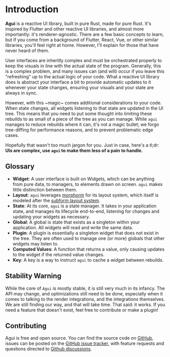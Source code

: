 # Introduction

**Agui** is a reactive UI library, built in pure Rust, made for pure Rust. It's inspired by Flutter and other reactive UI libraries, and almost more importantly: it's renderer-agnostic.  There are a few basic concepts to learn, but if you come from a background of Flutter, React, Vue, or other similar libraries, you'll feel right at home. However, I'll explain for those that have never heard of them.

User interfaces are inheritly complex and must be orchestrated properly to keep the visuals in line with the actual state of the program. Generally, this is a complex problem, and many issues can (and will) occur if you leave this "refreshing" up to the actual logic of your code. What a reactive UI library does is abstract your interface a bit to provide automatic updates to it whenever your state changes, ensuring your visuals and your state are always in sync.

However, with this ~magic~ comes additional considerations to your code. When state changes, all widgets listening to that state are updated in the UI tree. This means that you need to put some thought into limiting these rebuilds to as small of a piece of the tree as you can manage. While `agui` manages to reduce rebuilds where it can, it's not a magic bullet; we forgo tree-diffing for performance reasons, and to prevent problematic edge cases.

Hopefully that wasn't too much jargon for you. Just in case, here's a tl;dr: **UIs are complex, use `agui` to make them less of a pain to handle.**

## Glossary

- **Widget**: A user interface is built on Widgets, which can be anything from pure data, to managers, to elements drawn on screen. `agui` makes little distinction between them.
- **Layout**: `agui` leverages [morphorm](https://github.com/geom3trik/morphorm) for its layout system, which itself is modeled after the [subform layout system](https://subformapp.com/articles/why-not-flexbox/).
- **State**: At its core, `agui` is a state manager. It takes in your application state, and manages its lifecycle end-to-end, listening for changes and updating your widgets as necessary.
- **Global**: A global is state that exists as a singleton within your application. All widgets will read and write the same data.
- **Plugin**: A plugin is essentially a singleton widget that does not exist in the tree. They are often used to manage one (or more) globals that other widgets may listen to.
- **Computed Values**: A function that returns a value, only causing updates to the widget if the returned value changes.
- **Key**: A key is a way to instruct `agui` to cache a widget between rebuilds.

## Stability Warning

While the core of `Agui` is mostly stable, it is still very much in its infancy. The API may change, and optimizations still need to be done, especially when it comes to talking to the render integrations, and the integrations themselves. We are still finding our way, and that will take time. That said: it works. If you need a feature that doesn't exist, feel free to contribute or make a plugin!

## Contributing

Agui is free and open source. You can find the source code on [GitHub](https://github.com/stumblinbear/agui), issues can be posted on the [GitHub issue tracker](https://github.com/stumblinbear/agui/issues), with feature requests and questions directed to [Github discussions](https://github.com/stumblinbear/agui/discussions).